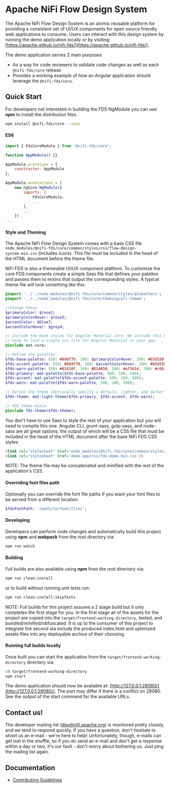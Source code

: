 # Apache NiFi Flow Design System

The Apache NiFi Flow Design System is an atomic reusable platform for providing a consistent set of UI/UX components for open source friendly web applications to consume. Users can interact with this design system by running the demo application locally or by visiting: [https://apache.github.io/nifi-fds/](https://apache.github.io/nifi-fds/).

The demo application serves 2 main purposes
* As a way for code reviewers to validate code changes as well as each `@nifi-fds/core` release 
* Provides a working example of how an Angular application should leverage the `@nifi-fds/core`.

## Quick Start
For developers not interested in building the FDS NgModule you can use **npm** to install the distribution files.

```bash
npm install @nifi-fds/core --save
```

#### ES6
```javascript
import { FdsCoreModule } from '@nifi-fds/core';

function AppModule() {}

AppModule.prototype = {
    constructor: AppModule
};

AppModule.annotations = [
    new ngCore.NgModule({
        imports: [
            FdsCoreModule,
            ...
        ],
        ...
    })
...
```

#### Style and Theming
The Apache NiFi Flow Design System comes with a base CSS file `node_modules/@nifi-fds/core/common/styles/css/flow-design-system.min.css` (includes icons). This file must be included in the head of the HTML document before the theme file.


NiFi FDS is also a themeable UI/UX component platform. To customize the core FDS components create a simple Sass file that defines your palettes and passes them to mixins that output the corresponding styles. A typical theme file will look something like this:

```sass
@import '../../node_modules/@nifi-fds/core/common/styles/globalVars';
@import '../../node_modules/@nifi-fds/core/theming/all-theme';

//Change these
$primaryColor: $rose1;
$primaryColorHover: $rose2;
$accentColor: $blue7;
$accentColorHover: $grey4;

// Include the base styles for Angular Material core. We include this here so that you only
// have to load a single css file for Angular Material in your app.
@include mat-core;

// Define the palettes
$fds-base-palette: (50: #89df79, 100: $primaryColorHover, 200: #65d550, 300: #53d03b, 400: #46c32f, 500: $primaryColor, 600: $primaryColor, 700: #89df79, 800: #29701b, 900: #215c16, A100: #9be48d, A200: #ade9a2, A400: #bfedb6, A700: #1a4711, contrast: (50: $black-87-opacity, 100: $black-87-opacity, 200: $black-87-opacity, 300: white, 400: white, 500: $white-87-opacity, 600: $white-87-opacity, 700: $white-87-opacity, 800: $white-87-opacity, 900: $white-87-opacity, A100: $black-87-opacity, A200: white, A400: white, A700: $white-87-opacity));
$fds-accent-palette: (50: #89df79, 100: $accentColorHover, 200: #65d550, 300: #53d03b, 400: #46c32f, 500: $accentColor, 600: $accentColor, 700: #89df79, 800: #29701b, 900: #215c16, A100: #9be48d, A200: #ade9a2, A400: #bfedb6, A700: #1a4711, contrast: (50: $black-87-opacity, 100: $black-87-opacity, 200: $black-87-opacity, 300: white, 400: white, 500: $white-87-opacity, 600: $white-87-opacity, 700: $white-87-opacity, 800: $white-87-opacity, 900: $white-87-opacity, A100: $black-87-opacity, A200: white, A400: white, A700: $white-87-opacity));
$fds-warn-palette: (50: #81410f, 100: #D14A50, 200: #af5814, 300: #c66317, 400: #dd6f19, 500: $warnColor, 600: $warnColor, 700: #eea66e, 800: #f1b485, 900: #f4c29b, A100: #ec9857, A200: #89df79, A400: #89df79, A700: #f6d0b2, contrast: (50: $black-87-opacity, 100: $black-87-opacity, 200: $black-87-opacity, 300: white, 400: white, 500: $white-87-opacity, 600: $white-87-opacity, 700: $white-87-opacity, 800: $white-87-opacity, 900: $white-87-opacity, A100: $black-87-opacity, A200: white, A400: white, A700: $white-87-opacity));
$fds-primary: mat-palette($fds-base-palette, 500, 100, 500);
$fds-accent: mat-palette($fds-accent-palette, 500, 100, 500);
$fds-warn: mat-palette($fds-warn-palette, 500, 100, 500);

// Define the theme (Optionally specify a default, lighter, and darker hue.)
$fds-theme: mat-light-theme($fds-primary, $fds-accent, $fds-warn);

// FDS theme mixin
@include fds-theme($fds-theme);
```

You don't have to use Sass to style the rest of your application but you will need to compile this one. Angular CLI, grunt-sass, gulp-sass, and node-sass are all great options; the output of which will be a CSS file that must be included in the head of the HTML document after the base NiFi FDS CSS styles:

```html
<link rel="stylesheet" href='node_modules/@nifi-fds/core/common/styles/css/flow-design-system.min.css'/>
<link rel="stylesheet" href='demo-app/css/fds-demo.min.css'/>
```

NOTE: The theme file may be concatenated and minified with the rest of the application's CSS.

#### Overriding font files path
Optionally you can override the font file paths if you want your font files to be served from a different location.

```sass
$fdsFontPath: '/path/to/font/files';
```

#### Developing
Developers can perform code changes and automatically build this project using **npm** and **webpack** from the root directory via:

```bash
npm run watch 
```

#### Building
Full builds are also available using **npm** from the root directory via:

```bash
npm run clean:install
```

or to build without running unit tests run:

```bash
npm run clean:install:skipTests
```

NOTE: Full builds for this project assume a 2 stage build but it only completes the first stage for you. In the first stage all of the assets for the project are copied into the `target/frontend-working-directory`, tested, and bundled/minified/obfuscated. It is up to the consumer of this project to integrate the second sta include the produced index.html and optimized assets files into any deployable archive of their choosing.

#### Running full builds locally
Once built you can start the application from the `target/frontend-working-directory` directory via:

```bash
cd target/frontend-working-directory
npm start
```

The demo application should now be available at: [http://127.0.0.1:28080/](http://127.0.0.1:28080/). The port may differ if there is a conflict on 28080. See the output of the start command for the available URLs.

## Contact us!
The developer mailing list (dev@nifi.apache.org) is monitored pretty closely, and we tend to respond quickly.  If you have a question, don't hesitate to shoot us an e-mail - we're here to help! Unfortunately, though, e-mails can get lost in the shuffle, so if you do send an e-mail and don't get a response within a day or two, it's our fault - don't worry about bothering us. Just ping the mailing list again.

## Documentation
* [Contributing Guidelines](docs/CONTRIBUTING.md)
